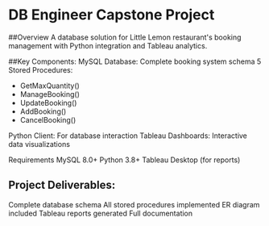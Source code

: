 # DB Engineer Capstone Project
##Overview
A database solution for Little Lemon restaurant's booking management with Python integration and Tableau analytics.

##Key Components:
MySQL Database: Complete booking system schema
5 Stored Procedures:
- GetMaxQuantity()
- ManageBooking()
- UpdateBooking()
- AddBooking()
- CancelBooking()

Python Client: For database interaction
Tableau Dashboards: Interactive data visualizations

Requirements
MySQL 8.0+
Python 3.8+
Tableau Desktop (for reports)

## Project Deliverables:
Complete database schema
All stored procedures implemented
ER diagram included
Tableau reports generated
Full documentation
